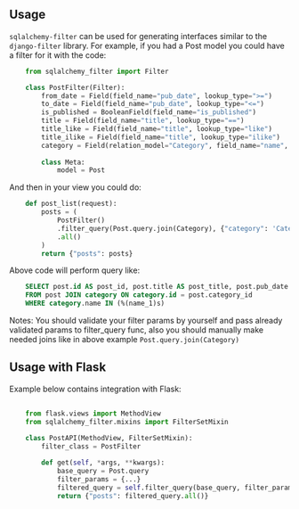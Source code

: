 Usage
-----

`sqlalchemy-filter` can be used for generating interfaces similar to the `django-filter`
library. For example, if you had a Post model you could have a
filter for it with the code:

```python
    from sqlalchemy_filter import Filter

    class PostFilter(Filter):
        from_date = Field(field_name="pub_date", lookup_type=">=")
        to_date = Field(field_name="pub_date", lookup_type="<=")
        is_published = BooleanField(field_name="is_published")
        title = Field(field_name="title", lookup_type="==")
        title_like = Field(field_name="title", lookup_type="like")
        title_ilike = Field(field_name="title", lookup_type="ilike")
        category = Field(relation_model="Category", field_name="name", lookup_type="in")
    
        class Meta:
            model = Post
```

And then in your view you could do:

```python
    def post_list(request):
        posts = (
            PostFilter()
            .filter_query(Post.query.join(Category), {"category": 'Category 1'})
            .all()
        )
        return {"posts": posts}

```    
Above code will perform query like:
```sql
    SELECT post.id AS post_id, post.title AS post_title, post.pub_date AS post_pub_date, post.is_published AS post_is_published, post.category_id AS post_category_id 
    FROM post JOIN category ON category.id = post.category_id 
    WHERE category.name IN (%(name_1)s)
```
Notes:
    You should validate your filter params by yourself and pass already validated params to filter_query func, 
    also you should manually make needed joins like in above example ``Post.query.join(Category)``

Usage with Flask
--------------------------------

Example below contains integration with Flask:

```python
    
    from flask.views import MethodView
    from sqlalchemy_filter.mixins import FilterSetMixin
    
    class PostAPI(MethodView, FilterSetMixin):
        filter_class = PostFilter

        def get(self, *args, **kwargs):
            base_query = Post.query
            filter_params = {...}
            filtered_query = self.filter_query(base_query, filter_params)
            return {"posts": filtered_query.all()}
```
